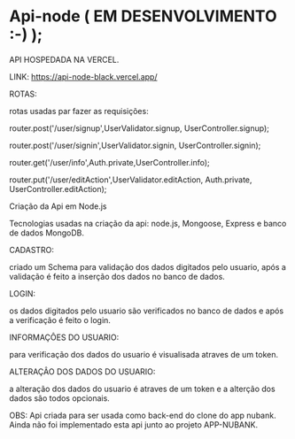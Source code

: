 # Api-node  ( EM DESENVOLVIMENTO :-) );

API HOSPEDADA NA VERCEL.

LINK: https://api-node-black.vercel.app/

ROTAS: 

rotas usadas par fazer as requisições:

router.post('/user/signup',UserValidator.signup, UserController.signup);

router.post('/user/signin',UserValidator.signin, UserController.signin);

router.get('/user/info',Auth.private,UserController.info);

router.put('/user/editAction',UserValidator.editAction, Auth.private, UserController.editAction);



Criação da Api em Node.js

Tecnologias usadas na criação da api: node.js, Mongoose, Express e banco de dados MongoDB.

CADASTRO:

criado um Schema para validação dos dados digitados pelo usuario, após a validação é feito a inserção dos dados no banco de dados.


LOGIN:

os dados digitados pelo usuario são verificados no banco de dados e após a verificação é feito o login.


INFORMAÇÔES DO USUARIO:

para verificação dos dados do usuario é visualisada atraves de um token.


ALTERAÇÂO DOS DADOS DO USUARIO:

a alteração dos dados do usuario é atraves de um token e a alterção dos dados são todos opcionais.


OBS:
Api criada para ser usada como back-end do clone do app nubank.
Ainda não foi implementado esta api junto ao projeto APP-NUBANK.
